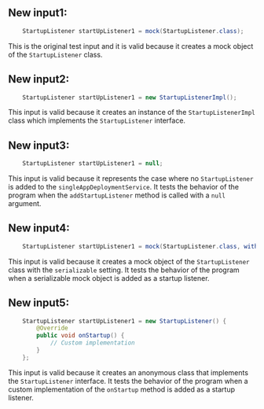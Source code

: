 ## New input1:
```java
    StartupListener startUpListener1 = mock(StartupListener.class);
```
This is the original test input and it is valid because it creates a mock object of the `StartupListener` class.

## New input2:
```java
    StartupListener startUpListener1 = new StartupListenerImpl();
```
This input is valid because it creates an instance of the `StartupListenerImpl` class which implements the `StartupListener` interface.

## New input3:
```java
    StartupListener startUpListener1 = null;
```
This input is valid because it represents the case where no `StartupListener` is added to the `singleAppDeploymentService`. It tests the behavior of the program when the `addStartupListener` method is called with a `null` argument.

## New input4:
```java
    StartupListener startUpListener1 = mock(StartupListener.class, withSettings().serializable());
```
This input is valid because it creates a mock object of the `StartupListener` class with the `serializable` setting. It tests the behavior of the program when a serializable mock object is added as a startup listener.

## New input5:
```java
    StartupListener startUpListener1 = new StartupListener() {
        @Override
        public void onStartup() {
            // Custom implementation
        }
    };
```
This input is valid because it creates an anonymous class that implements the `StartupListener` interface. It tests the behavior of the program when a custom implementation of the `onStartup` method is added as a startup listener.